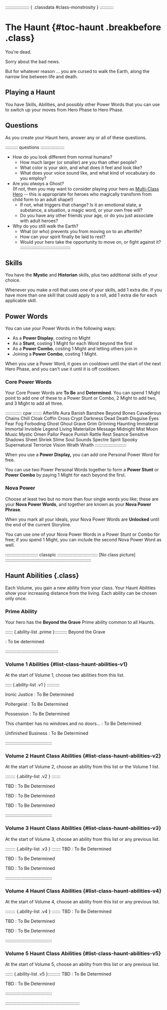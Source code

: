 ::::::::::::::::::: { .classdata #class-monstrosity } :::::::::::
# The Haunt {#toc-haunt .breakbefore .class}

> 

You're dead.

Sorry about the bad news.

But for whatever reason ... you are cursed to walk the Earth, along
the narrow line between life and death.

## Playing a Haunt

You have Skills, Abilities, and possibly other Power Words that 
you can use to switch up your moves from Hero Phase to Hero Phase.

## Questions

As you create your Haunt hero, answer any or all of these questions.

:::::::::: questions :::::::::::::::::::
- How do you look different from normal humans? 
  - How much larger (or smaller) are you than other people? 
  - What color is your skin, and what does it feel and look like? 
  - What does your voice sound like, and what kind of vocabulary do 
    you employ?
- Are you *always* a Ghost?  
  (If not, then you may want to consider playing your hero as 
   <a href="#toc-multi-class">Multi-Class Hero</a> -- this is appropriate
   for heroes who magically transform from child form to an adult shape!)
  - If not, what triggers that change? 
    Is it an emotional state, a substance, a situation, a magic word,
    or your own free will? 
  - Do you have any other friends your age, or do you just associate with
    adult heroes?
- Why do you still walk the Earth?
  - What (or who) prevents you from moving on to an afterlife?
  - How can your spirit finally be laid to rest?
  - Would your hero take the opportunity to move on, or fight against it?
::::::::::::::::::::::::::::::::::::::::

## Skills

You have the **Mystic** and **Historian** skills, plus two additional 
skills of your choice.

Whenever you make a roll that uses one of your skills, add 1 extra die. 
If you have more than one skill that could apply to a roll, add 1 
extra die for each applicable skill.

## Power Words

You can use your Power Words in the following ways:

- As a **Power Display**, costing no Might
- As a **Stunt**, costing 1 Might for each Word beyond the first
- As a **Power Combo**, costing 1 Might and letting others join in
- Joining a **Power Combo**, costing 1 Might.

When you use a Power Word, it goes on cooldown until the start of
the next Hero Phase, and you can't use it until it is off cooldown.

### Core Power Words

Your Core Power Words are **To** **Be** and **Determined**.
You can spend 1 Might point to add one of these to a Power Stunt 
or Combo, 2 Might to add two, and 3 Might to add all three.

::::::::::::: cpw :::::::
Afterlife
Aura
Banish
Banshee
Beyond
Bones
Cavaderous
Chains
Chill
Cloak
Coffin
Cross
Crypt
Darkness
Dead
Death
Disguise
Eyes
Fear
Fog
Forboding
Ghost
Ghoul
Grave
Grim
Grinning
Haunting
Immaterial
Immortal
Invisible
Legend
Living
Materialize
Message
Midnight
Mist
Moon
Music
Mystic
Omen
Pallor
Peace
Punish
Rattle
Rest
Seance
Sensitive
Shadows
Sheet
Shriek
Slime
Soul
Sounds
Spectre
Spirit
Spooky
Supernatural
Terrorize
Vision
Wrath
Wraith
:::::::::::::::::::::::::

When you use a **Power Display,** you can add one Personal Power Word for free.

You can use two Power Personal Words together to form a **Power Stunt** 
or **Power Combo** by paying 1 Might for each beyond the first.

### Nova Power

Choose at least two but no more than four single words you like; 
these are your **Nova Power Words**, and together are known as your
**Nova Power Phrase**.

When you mark all your Ideals, your Nova Power Words are **Unlocked** 
until the end of the current Storyline.

You can use one of your Nova Power Words in a Power Stunt or Combo for 
free; if you spend 1 Might, you can include the second Nova Power Word 
as well.

:::::::::::::::::::::::::: classpic ::::::::::::::::::::::::::::::::
[No class picture]
::::::::::::::::::::::::::::::::::::::::::::::::::::::::::::::::::::

## Haunt Abilities {.class}

Each Volume, you gain a new ability from your class.
Your Haunt Abilities show your increasing distance from the living.
Each ability can be chosen only once.

### Prime Ability

Your hero has the **Beyond the Grave** Prime ability common 
to all Haunts.

:::::: {.ability-list .prime }::::::::::
Beyond the Grave

:   To be determined

::::::::::::::::::::::::::::::::::::::::::

### Volume 1 Abilities {#list-class-haunt-abilities-v1}

At the start of Volume 1, choose two abilities from this list.

::::: {.ability-list .v1 } ::::::::::

Ironic Justice
:   To Be Determined

Poltergeist
:   To Be Determined

Possession
:   To Be Determined

This chamber has no windows and no doors...
:   To Be Determined

Unfinished Business
:   To Be Determined

:::::::::::::::::::::::::::::::::::::

### Volume 2 Haunt Class Abilities {#list-class-haunt-abilities-v2}

At the start of Volume 2, choose an ability from this list or the Volume 1 list.

:::::::: {.ability-list .v2 } :::::::

TBD
:   To Be Determined

TBD
:   To Be Determined

TBD
:   To Be Determined

:::::::::::::::::::::::::::::::::::::

### Volume 3 Haunt Class Abilities {#list-class-haunt-abilities-v3}

At the start of Volume 3, choose an ability from this list or any previous list.

:::::::: {.ability-list .v3 } :::::::
TBD
:   To Be Determined

TBD
:   To Be Determined

TBD
:   To Be Determined

:::::::::::::::::::::::::::::::::::::

### Volume 4 Haunt Class Abilities {#list-class-haunt-abilities-v4}

At the start of Volume 4, choose an ability from this list or any previous list.

:::::::: {.ability-list .v4 } :::::::
TBD
:   To Be Determined

TBD
:   To Be Determined

TBD
:   To Be Determined

:::::::::::::::::::::::::::::::::::::

### Volume 5 Haunt Class Abilities {#list-class-haunt-abilities-v5}

At the start of Volume 5, choose an ability from this list or any previous list.

:::::: {.ability-list .v5 }::::::::::
TBD
:   To Be Determined

TBD
:   To Be Determined

:::::::::::::::::::::::::::::::::::::

:::::::::::::::::::::::::::::::::::::::::::::::::::::::::::
